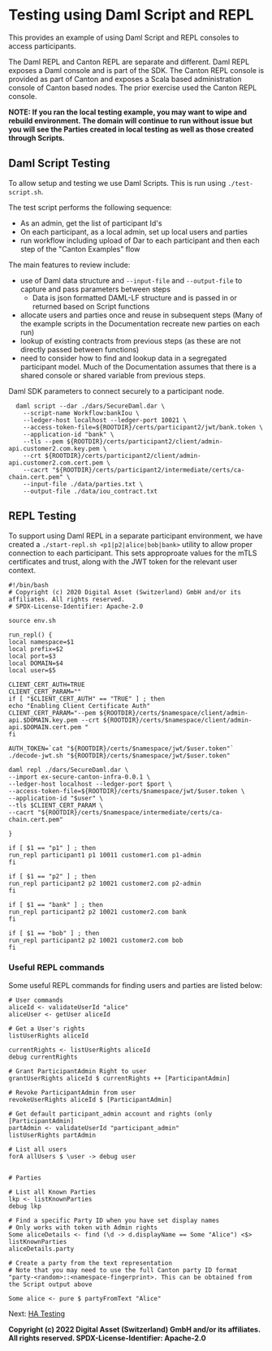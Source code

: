 # Testing using Daml Script and REPL

This provides an example of using Daml Script and REPL consoles to access participants.

The Daml REPL and Canton REPL are separate and different. Daml REPL exposes a Daml console and is part of the SDK. The
Canton REPL console is provided as part of Canton and exposes a Scala based administration console of
Canton based nodes.  The prior exercise used the Canton REPL console.

**NOTE: If you ran the local testing example, you may want to wipe and rebuild environment. The domain will continue to run 
without issue but you will see the Parties created in local testing as well as those created through Scripts.**  

## Daml Script Testing
To allow setup and testing we use Daml Scripts. This is run using ```./test-script.sh```. 

The test script performs the following sequence:
- As an admin, get the list of participant Id's
- On each participant, as a local admin, set up local users and parties
- run workflow including upload of Dar to each participant and then each step of the "Canton Examples" flow

The main features to review include:
- use of Daml data structure and ```--input-file``` and ```--output-file``` to capture and pass 
parameters between steps
  - Data is json formatted DAML-LF structure and is passed in or returned based on Script functions
- allocate users and parties once and reuse in subsequent steps (Many of the example scripts in the Documentation recreate 
new parties on each run)
- lookup of existing contracts from previous steps (as these are not directly passed between functions)
- need to consider how to find and lookup data in a segregated participant model. Much of the Documentation assumes that
there is a shared console or shared variable from previous steps. 

Daml SDK parameters to connect securely to a participant node.
```angular2html
  daml script --dar ./dars/SecureDaml.dar \
    --script-name Workflow:bankIou \
    --ledger-host localhost --ledger-port 10021 \
    --access-token-file=${ROOTDIR}/certs/participant2/jwt/bank.token \
    --application-id "bank" \
    --tls --pem ${ROOTDIR}/certs/participant2/client/admin-api.customer2.com.key.pem \
    --crt ${ROOTDIR}/certs/participant2/client/admin-api.customer2.com.cert.pem \
    --cacrt "${ROOTDIR}/certs/participant2/intermediate/certs/ca-chain.cert.pem" \
    --input-file ./data/parties.txt \
    --output-file ./data/iou_contract.txt
```

## REPL Testing

To support using Daml REPL in a separate participant environment, we have created a
```./start-repl.sh <p1|p2|alice|bob|bank>``` utility to allow proper connection to each participant. This sets 
approproate values for the mTLS certificates and trust, along with the JWT token for the
relevant user context.

```angular2html
#!/bin/bash
# Copyright (c) 2020 Digital Asset (Switzerland) GmbH and/or its affiliates. All rights reserved.
# SPDX-License-Identifier: Apache-2.0

source env.sh

run_repl() {
local namespace=$1
local prefix=$2
local port=$3
local DOMAIN=$4
local user=$5

CLIENT_CERT_AUTH=TRUE
CLIENT_CERT_PARAM=""
if [ "$CLIENT_CERT_AUTH" == "TRUE" ] ; then
echo "Enabling Client Certificate Auth"
CLIENT_CERT_PARAM="--pem ${ROOTDIR}/certs/$namespace/client/admin-api.$DOMAIN.key.pem --crt ${ROOTDIR}/certs/$namespace/client/admin-api.$DOMAIN.cert.pem "
fi

AUTH_TOKEN=`cat "${ROOTDIR}/certs/$namespace/jwt/$user.token"`
./decode-jwt.sh "${ROOTDIR}/certs/$namespace/jwt/$user.token"

daml repl ./dars/SecureDaml.dar \
--import ex-secure-canton-infra-0.0.1 \
--ledger-host localhost --ledger-port $port \
--access-token-file=${ROOTDIR}/certs/$namespace/jwt/$user.token \
--application-id "$user" \
--tls $CLIENT_CERT_PARAM \
--cacrt "${ROOTDIR}/certs/$namespace/intermediate/certs/ca-chain.cert.pem"

}

if [ $1 == "p1" ] ; then
run_repl participant1 p1 10011 customer1.com p1-admin
fi

if [ $1 == "p2" ] ; then
run_repl participant2 p2 10021 customer2.com p2-admin
fi

if [ $1 == "bank" ] ; then
run_repl participant2 p2 10021 customer2.com bank
fi

if [ $1 == "bob" ] ; then
run_repl participant2 p2 10021 customer2.com bob
fi

```

### Useful REPL commands

Some useful REPL commands for finding users and parties are listed below:

```angular2html
# User commands
aliceId <- validateUserId "alice"
aliceUser <- getUser aliceId

# Get a User's rights
listUserRights aliceId

currentRights <- listUserRights aliceId
debug currentRights

# Grant ParticipantAdmin Right to user
grantUserRights aliceId $ currentRights ++ [ParticipantAdmin]

# Revoke ParticipantAdmin from user
revokeUserRights aliceId $ [ParticipantAdmin]

# Get default participant_admin account and rights (only [ParticipantAdmin]
partAdmin <- validateUserId "participant_admin"
listUserRights partAdmin

# List all users
forA allUsers $ \user -> debug user


# Parties

# List all Known Parties
lkp <- listKnownParties
debug lkp

# Find a specific Party ID when you have set display names
# Only works with token with Admin rights
Some aliceDetails <- find (\d -> d.displayName == Some "Alice") <$> listKnownParties
aliceDetails.party

# Create a party from the text representation
# Note that you may need to use the full Canton party ID format "party-<random>::<namespace-fingerprint>. This can be obtained from the Script output above
    
Some alice <- pure $ partyFromText "Alice"

```

Next: [HA Testing](./test-ha.md)

**Copyright (c) 2022 Digital Asset (Switzerland) GmbH and/or its affiliates. All rights reserved.
SPDX-License-Identifier: Apache-2.0**

